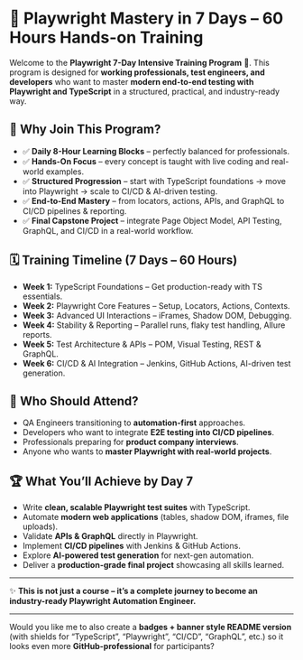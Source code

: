 

# 🚀 Playwright Mastery in 7 Days – 60 Hours Hands-on Training

Welcome to the **Playwright 7-Day Intensive Training Program** 🎯.
This program is designed for **working professionals, test engineers, and developers** who want to master **modern end-to-end testing with Playwright and TypeScript** in a structured, practical, and industry-ready way.

## 📌 Why Join This Program?

* ✅ **Daily 8-Hour Learning Blocks** – perfectly balanced for professionals.
* ✅ **Hands-On Focus** – every concept is taught with live coding and real-world examples.
* ✅ **Structured Progression** – start with TypeScript foundations → move into Playwright → scale to CI/CD & AI-driven testing.
* ✅ **End-to-End Mastery** – from locators, actions, APIs, and GraphQL to CI/CD pipelines & reporting.
* ✅ **Final Capstone Project** – integrate Page Object Model, API Testing, GraphQL, and CI/CD in a real-world workflow.

## 🗓️ Training Timeline (7 Days – 60 Hours)

* **Week 1:** TypeScript Foundations – Get production-ready with TS essentials.
* **Week 2:** Playwright Core Features – Setup, Locators, Actions, Contexts.
* **Week 3:** Advanced UI Interactions – iFrames, Shadow DOM, Debugging.
* **Week 4:** Stability & Reporting – Parallel runs, flaky test handling, Allure reports.
* **Week 5:** Test Architecture & APIs – POM, Visual Testing, REST & GraphQL.
* **Week 6:** CI/CD & AI Integration – Jenkins, GitHub Actions, AI-driven test generation.

## 🎯 Who Should Attend?

* QA Engineers transitioning to **automation-first** approaches.
* Developers who want to integrate **E2E testing into CI/CD pipelines**.
* Professionals preparing for **product company interviews**.
* Anyone who wants to **master Playwright with real-world projects**.

## 🏆 What You’ll Achieve by Day 7

* Write **clean, scalable Playwright test suites** with TypeScript.
* Automate **modern web applications** (tables, shadow DOM, iframes, file uploads).
* Validate **APIs & GraphQL** directly in Playwright.
* Implement **CI/CD pipelines** with Jenkins & GitHub Actions.
* Explore **AI-powered test generation** for next-gen automation.
* Deliver a **production-grade final project** showcasing all skills learned.

---

✨ **This is not just a course – it’s a complete journey to become an industry-ready Playwright Automation Engineer.**

---

Would you like me to also create a **badges + banner style README version** (with shields for “TypeScript”, “Playwright”, “CI/CD”, “GraphQL”, etc.) so it looks even more **GitHub-professional** for participants?
